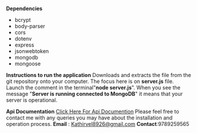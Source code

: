 **Dependencies**
- bcrypt
- body-parser
- cors
- dotenv
- express
- jsonwebtoken
- mongodb
- mongoose

**Instructions to run the application**
Downloads and extracts the file from the git repository onto your computer. The focus here is on **server.js** file. Launch the comment in the terminal"**node server.js**". When you see the message "**Server is running connected to MongoDB**" it means that your server is operational.

**Api Documentation** 
<a href="https://documenter.getpostman.com/view/31545041/2sA35MxHxb#2211643f-9679-48ff-884b-1d3fca6a7349">Click Here For Api Documention</a>
Please feel free to contact me with any queries you may have about the installation and operation process.
**Email** : Kathirvel8926@gmail.com
**Contact**:9789259565

